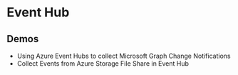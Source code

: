 # Event Hub

## Demos

- Using Azure Event Hubs to collect Microsoft Graph Change Notifications
- Collect Events from Azure Storage File Share in Event Hub